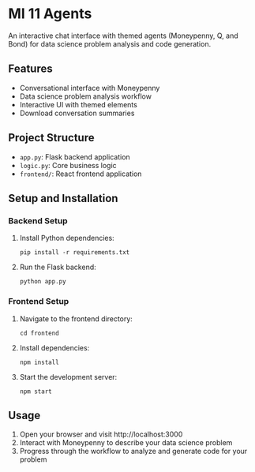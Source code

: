 # MI 11 Agents

An interactive chat interface with themed agents (Moneypenny, Q, and Bond) for data science problem analysis and code generation.

## Features

- Conversational interface with Moneypenny
- Data science problem analysis workflow
- Interactive UI with themed elements
- Download conversation summaries

## Project Structure

- `app.py`: Flask backend application
- `logic.py`: Core business logic
- `frontend/`: React frontend application

## Setup and Installation

### Backend Setup

1. Install Python dependencies:
   ```
   pip install -r requirements.txt
   ```

2. Run the Flask backend:
   ```
   python app.py
   ```

### Frontend Setup

1. Navigate to the frontend directory:
   ```
   cd frontend
   ```

2. Install dependencies:
   ```
   npm install
   ```

3. Start the development server:
   ```
   npm start
   ```

## Usage

1. Open your browser and visit http://localhost:3000
2. Interact with Moneypenny to describe your data science problem
3. Progress through the workflow to analyze and generate code for your problem
